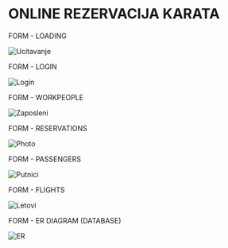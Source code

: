# ONLINE REZERVACIJA KARATA


FORM - LOADING


![Ucitavanje](https://user-images.githubusercontent.com/43149247/132546719-c269d45f-f8eb-4ec2-9a21-d1235580c4dc.JPG)



FORM - LOGIN



![Login](https://user-images.githubusercontent.com/43149247/132546711-f5306dcf-f4dc-457b-a22d-a5a6e9f5624a.JPG)


FORM - WORKPEOPLE



![Zaposleni](https://user-images.githubusercontent.com/43149247/132546696-fc7fde78-91f8-4ad4-80e7-def220e85ec3.JPG)



FORM - RESERVATIONS


![Photo](https://user-images.githubusercontent.com/43149247/132546061-5e771ecc-1847-4cf7-9701-c18bff056f16.JPG)


FORM - PASSENGERS


![Putnici](https://user-images.githubusercontent.com/43149247/132546676-d90eba25-3e3d-4300-8116-77a28922642a.JPG)


FORM - FLIGHTS



![Letovi](https://user-images.githubusercontent.com/43149247/132546687-d3e7f50a-5836-4f2e-93b8-3f66b0213d04.JPG)



FORM - ER DIAGRAM (DATABASE)



![ER](https://user-images.githubusercontent.com/43149247/132546726-6e7d034a-cf8e-4849-a6d3-74c654d3618a.JPG)



